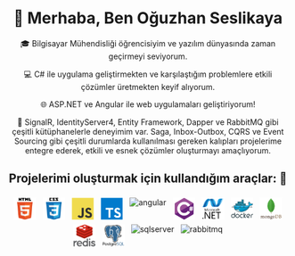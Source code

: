 <h1 align="center">👋 Merhaba, Ben Oğuzhan Seslikaya</h1>
<p align="center">🎓 Bilgisayar Mühendisliği öğrencisiyim ve yazılım dünyasında zaman geçirmeyi seviyorum.</p>
<p align="center">💻 C# ile uygulama geliştirmekten ve karşılaştığım problemlere etkili çözümler üretmekten keyif alıyorum.</p>
<p align="center">🌐 ASP.NET ve Angular ile web uygulamaları geliştiriyorum!</p>
<p align="center">🌟 SignalR, IdentityServer4, Entity Framework, Dapper ve RabbitMQ gibi çeşitli kütüphanelerle deneyimim var. Saga, Inbox-Outbox, CQRS ve Event Sourcing gibi çeşitli durumlarda kullanılması gereken kalıpları projelerime entegre ederek, etkili ve esnek çözümler oluşturmayı amaçlıyorum.</p>
<h2 align="center"> Projelerimi oluşturmak için kullandığım araçlar: 🧰</h2>
<p align="center">
<img src="https://raw.githubusercontent.com/devicons/devicon/master/icons/html5/html5-original-wordmark.svg" alt="html" height="40" style="vertical-align:top; margin:4px">
<img src="https://raw.githubusercontent.com/devicons/devicon/master/icons/css3/css3-original-wordmark.svg" alt="css" height="40" style="vertical-align:top; margin:4px">
<img src="https://raw.githubusercontent.com/devicons/devicon/master/icons/javascript/javascript-original.svg" alt="javascript" height="40" style="vertical-align:top; margin:4px">
<img src="https://raw.githubusercontent.com/devicons/devicon/master/icons/typescript/typescript-original.svg" alt="typescript" height="40" style="vertical-align:top; margin:4px">
<img src="https://angular.io/assets/images/logos/angular/angular.svg" alt="angular" height="40" style="vertical-align:top; margin:4px">
<img src="https://raw.githubusercontent.com/devicons/devicon/master/icons/csharp/csharp-original.svg" alt="csharp" height="40" style="vertical-align:top; margin:4px">
<img src="https://raw.githubusercontent.com/devicons/devicon/master/icons/dot-net/dot-net-original-wordmark.svg" alt="dotnet" height="40" style="vertical-align:top; margin:4px">
<img src="https://raw.githubusercontent.com/devicons/devicon/master/icons/docker/docker-original-wordmark.svg" alt="docker" height="40" style="vertical-align:top; margin:4px">
<img src="https://raw.githubusercontent.com/devicons/devicon/master/icons/mongodb/mongodb-original-wordmark.svg" alt="mongodb" height="40" style="vertical-align:top; margin:4px">
<img src="https://raw.githubusercontent.com/devicons/devicon/master/icons/redis/redis-original-wordmark.svg" alt="redis" height="40" style="vertical-align:top; margin:4px">
<img src="https://raw.githubusercontent.com/devicons/devicon/master/icons/postgresql/postgresql-original-wordmark.svg" alt="postgresql" height="40" style="vertical-align:top; margin:4px">
<img src="https://www.svgrepo.com/show/303229/microsoft-sql-server-logo.svg" alt="sqlserver" height="40" style="vertical-align:top; margin:4px">
<img src="https://www.vectorlogo.zone/logos/rabbitmq/rabbitmq-icon.svg" alt="rabbitmq" height="40" style="vertical-align:top; margin:4px">
</p>
